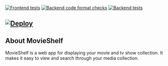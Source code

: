 [![Frontend tests](https://github.com/andrewguest/movie-shelf/actions/workflows/frontend_tests.yaml/badge.svg)](https://github.com/andrewguest/movie-shelf/actions/workflows/frontend_tests.yaml)
[![Backend code format checks](https://github.com/andrewguest/movie-shelf/actions/workflows/backend_code_formatting.yaml/badge.svg)](https://github.com/andrewguest/movie-shelf/actions/workflows/backend_code_formatting.yaml)
[![Backend tests](https://github.com/andrewguest/movie-shelf/actions/workflows/backend_tests.yaml/badge.svg)](https://github.com/andrewguest/movie-shelf/actions/workflows/backend_tests.yaml)

## [![Deploy](https://button.deta.dev/1/svg)](https://go.deta.dev/deploy?repo=https://github.com/andrewguest/movie-shelf.git)

## About MovieShelf

MovieShelf is a web app for displaying your movie and tv show collection. It makes it easy to view and search through your media collection.
